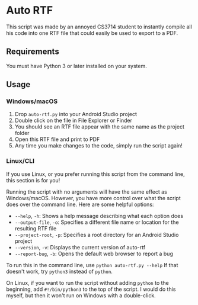 # Auto RTF
This script was made by an annoyed CS3714 student to instantly compile all his
code into one RTF file that could easily be used to export to a PDF.

## Requirements
You must have Python 3 or later installed on your system.

## Usage
### Windows/macOS
1. Drop `auto-rtf.py` into your Android Studio project
2. Double click on the file in File Explorer or Finder
3. You should see an RTF file appear with the same name as the project folder
4. Open this RTF file and print to PDF
5. Any time you make changes to the code, simply run the script again!

### Linux/CLI
If you use Linux, or you prefer running this script from the command line,
this section is for you!

Running the script with no arguments will have the same effect as Windows/macOS.
However, you have more control over what the script does over the command line.
Here are some helpful options:
- `--help`, `-h`: Shows a help message describing what each option does
- `--output-file`, `-o`: Specifies a different file name or location for the resulting RTF file
- `--project-root`, `-p`: Specifies a root directory for an Android Studio project
- `--version`, `-v`: Displays the current version of auto-rtf
- `--report-bug`, `-b`: Opens the default web browser to report a bug

To run this in the command line, use `python auto-rtf.py --help`
If that doesn't work, try `python3` instead of `python`.

On Linux, if you want to run the script without adding `python` to the beginning,
add `#!/bin/python3` to the top of the script.
I would do this myself, but then it won't run on Windows with a double-click.
